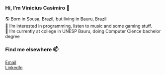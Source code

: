 
### Hi, I’m Vinicius Casimiro 👋


🌎 Born in Sousa, Brazil, but living in Bauru, Brazil <br>
👀 I’m interested in programming, listen to music and some gaming stuff.<br>
🌱 I’m currently at college in UNESP Bauru, doing Computer Cience bachelor degree<br>
	
### Find me elsewhere 📫

[Email](mailto:viniccasi@gmail.com) <br>
[LinkedIn](https://www.linkedin.com/in/vinicius-casimiro-852617219) <br>


